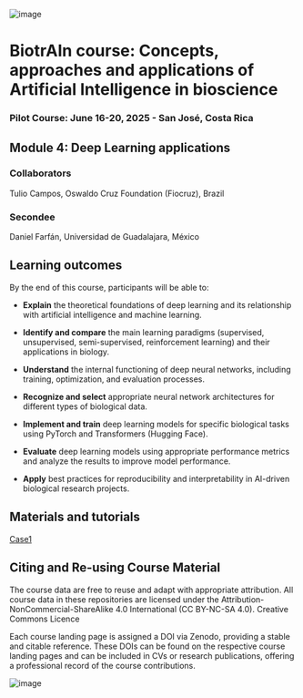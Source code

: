 ![image](https://github.com/user-attachments/assets/c8f408d4-3f11-4c67-a3b6-7c4442f410e3)

# BiotrAIn course: Concepts, approaches and applications of Artificial Intelligence in bioscience

### Pilot Course: June 16-20, 2025 - San José, Costa Rica

## Module 4: Deep Learning applications

### Collaborators
Tulio Campos, Oswaldo Cruz Foundation (Fiocruz), Brazil

### Secondee

Daniel Farfán, Universidad de Guadalajara, México
## Learning outcomes
By the end of this course, participants will be able to: 

- **Explain** the theoretical foundations of deep learning and its relationship with artificial intelligence and machine learning.

- **Identify and compare** the main learning paradigms (supervised, unsupervised, semi-supervised, reinforcement learning) and their applications in biology.

- **Understand** the internal functioning of deep neural networks, including training, optimization, and evaluation processes.

- **Recognize and select** appropriate neural network architectures for different types of biological data.

- **Implement and train** deep learning models for specific biological tasks using PyTorch and Transformers (Hugging Face).

- **Evaluate** deep learning models using appropriate performance metrics and analyze the results to improve model performance.

- **Apply** best practices for reproducibility and interpretability in AI-driven biological research projects.

   
## Materials and tutorials

[Case1](https://colab.research.google.com/drive/1m3dITTWmBAjJtKwxn04C4ZyKcNzRGr0P?usp=sharing)

## Citing and Re-using Course Material
The course data are free to reuse and adapt with appropriate attribution. All course data in these repositories are licensed under the Attribution-NonCommercial-ShareAlike 4.0 International (CC BY-NC-SA 4.0). Creative Commons Licence

Each course landing page is assigned a DOI via Zenodo, providing a stable and citable reference. These DOIs can be found on the respective course landing pages and can be included in CVs or research publications, offering a professional record of the course contributions.

![image](https://github.com/user-attachments/assets/33d0775f-902c-4a0c-8bbc-6a7c7947a132)
